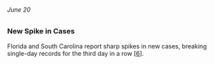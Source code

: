 ###### June 20

### New Spike in Cases

Florida and South Carolina report sharp spikes in new cases, breaking single-day records for the third day in a row [[6]](https://www.thinkglobalhealth.org/article/updated-timeline-coronavirus).